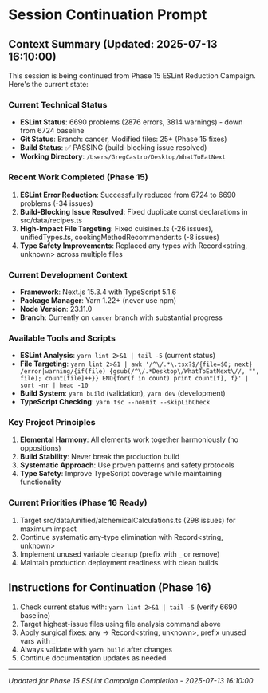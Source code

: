 # Session Continuation Prompt

## Context Summary (Updated: 2025-07-13 16:10:00)

This session is being continued from Phase 15 ESLint Reduction Campaign. Here's the current state:

### Current Technical Status
- **ESLint Status**: 6690 problems (2876 errors, 3814 warnings) - down from 6724 baseline
- **Git Status**: Branch: cancer, Modified files: 25+ (Phase 15 fixes)
- **Build Status**: ✅ PASSING (build-blocking issue resolved)
- **Working Directory**: `/Users/GregCastro/Desktop/WhatToEatNext`

### Recent Work Completed (Phase 15)
1. **ESLint Error Reduction**: Successfully reduced from 6724 to 6690 problems (-34 issues)
2. **Build-Blocking Issue Resolved**: Fixed duplicate const declarations in src/data/recipes.ts
3. **High-Impact File Targeting**: Fixed cuisines.ts (-26 issues), unifiedTypes.ts, cookingMethodRecommender.ts (-8 issues)
4. **Type Safety Improvements**: Replaced any types with Record<string, unknown> across multiple files

### Current Development Context
- **Framework**: Next.js 15.3.4 with TypeScript 5.1.6
- **Package Manager**: Yarn 1.22+ (never use npm)
- **Node Version**: 23.11.0
- **Branch**: Currently on `cancer` branch with substantial progress

### Available Tools and Scripts
- **ESLint Analysis**: `yarn lint 2>&1 | tail -5` (current status)
- **File Targeting**: `yarn lint 2>&1 | awk '/^\/.*\.tsx?$/{file=$0; next} /error|warning/{if(file) {gsub(/^\/.*Desktop\/WhatToEatNext\//, "", file); count[file]++}} END{for(f in count) print count[f], f}' | sort -nr | head -10`
- **Build System**: `yarn build` (validation), `yarn dev` (development)
- **TypeScript Checking**: `yarn tsc --noEmit --skipLibCheck`

### Key Project Principles
1. **Elemental Harmony**: All elements work together harmoniously (no oppositions)
2. **Build Stability**: Never break the production build
3. **Systematic Approach**: Use proven patterns and safety protocols
4. **Type Safety**: Improve TypeScript coverage while maintaining functionality

### Current Priorities (Phase 16 Ready)
1. Target src/data/unified/alchemicalCalculations.ts (298 issues) for maximum impact
2. Continue systematic any-type elimination with Record<string, unknown>
3. Implement unused variable cleanup (prefix with _ or remove)
4. Maintain production deployment readiness with clean builds

## Instructions for Continuation (Phase 16)
1. Check current status with: `yarn lint 2>&1 | tail -5` (verify 6690 baseline)
2. Target highest-issue files using file analysis command above
3. Apply surgical fixes: any → Record<string, unknown>, prefix unused vars with _
4. Always validate with `yarn build` after changes
5. Continue documentation updates as needed

---
*Updated for Phase 15 ESLint Campaign Completion - 2025-07-13 16:10:00*
